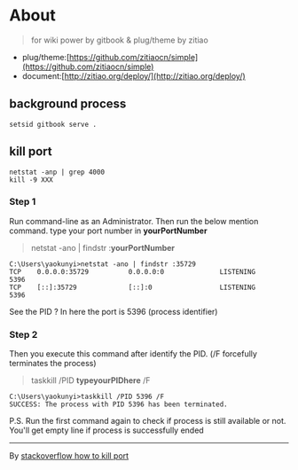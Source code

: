 # About

>for wiki
power by gitbook & plug/theme by zitiao

- plug/theme:[https://github.com/zitiaocn/simple](https://github.com/zitiaocn/simple)
- document:[http://zitiao.org/deploy/](http://zitiao.org/deploy/)

## background process
```
setsid gitbook serve .
```

## kill port
```
netstat -anp | grep 4000
kill -9 XXX
```

### Step 1

Run command-line as an Administrator. Then run the below mention command. type your port number in **yourPortNumber**

> netstat -ano | findstr :**yourPortNumber**

```
C:\Users\yaokunyi>netstat -ano | findstr :35729
TCP    0.0.0.0:35729          0.0.0.0:0              LISTENING       5396
TCP    [::]:35729             [::]:0                 LISTENING       5396 
```

See the PID ? In here the port is 5396 (process identifier)

### Step 2

Then you execute this command after identify the PID.
(/F forcefully terminates the process)

> taskkill /PID **typeyourPIDhere** /F

```
C:\Users\yaokunyi>taskkill /PID 5396 /F
SUCCESS: The process with PID 5396 has been terminated.
```

P.S. Run the first command again to check if process is still available or not. You'll get empty line if process is successfully ended

***
By [stackoverflow  how to kill port](https://stackoverflow.com/questions/39632667/how-to-kill-a-currently-using-port-on-localhost-in-windows#)


